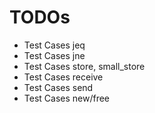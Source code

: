 # TODOs

* Test Cases jeq
* Test Cases jne
* Test Cases store, small_store
* Test Cases receive
* Test Cases send
* Test Cases new/free